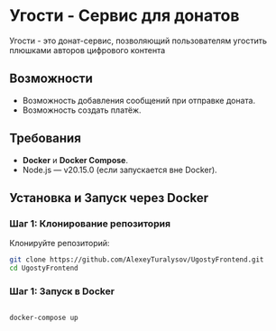 # Угости - Сервис для донатов

Угости - это донат-сервис, позволяющий пользователям угостить плюшками авторов цифрового контента

## Возможности
- Возможность добавления сообщений при отправке доната.
- Возможность создать платёж.


## Требования

- **Docker** и **Docker Compose**.
- Node.js — v20.15.0 (если запускается вне Docker).

## Установка и Запуск через Docker

### Шаг 1: Клонирование репозитория

Клонируйте репозиторий:

```bash
git clone https://github.com/AlexeyTuralysov/UgostyFrontend.git
cd UgostyFrontend

```

### Шаг 1: Запуск в Docker


```bash

docker-compose up

```


